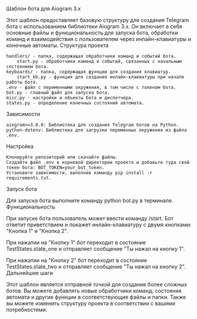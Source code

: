 Шаблон бота для Aiogram 3.x

Этот шаблон предоставляет базовую структуру для создания Telegram бота с использованием библиотеки Aiogram 3.x. Он включает в себя основные файлы и функциональность для запуска бота, обработки команд и взаимодействия с пользователем через инлайн-клавиатуры и конечные автоматы.
Структура проекта


    handlers/ - папка, содержащая обработчики команд и событий бота.
        start.py - обработчики команд и событий, связанных с начальным состоянием бота.
    keyboards/ - папка, содержащая функции для создания клавиатур.
        start_kb.py - функция для создания инлайн-клавиатуры при начале работы бота.
    .env - файл с переменными окружения, в том числе с токеном бота.
    bot.py - главный файл для запуска бота.
    misc.py - настройки и объекты бота и диспетчера.
    states.py - определение конечных состояний автомата.

Зависимости

    aiogram>=3.0.0: Библиотека для создания Telegram ботов на Python.
    python-dotenv: Библиотека для загрузки переменных окружения из файла .env.

Настройка

    Клонируйте репозиторий или скачайте файлы.
    Создайте файл .env в корневой директории проекта и добавьте туда свой токен бота: BOT_TOKEN=your_bot_token.
    Установите зависимости, выполнив команду pip install -r requirements.txt.

Запуск бота

Для запуска бота выполните команду python bot.py в терминале.
Функциональность

При запуске бота пользователь может ввести команду /start. Бот ответит приветствием и покажет инлайн-клавиатуру с двумя кнопками: "Кнопка 1" и "Кнопка 2".

При нажатии на "Кнопку 1" бот переходит в состояние TestStates.state_one и отправляет сообщение "Ты нажал на кнопку 1".

При нажатии на "Кнопку 2" бот переходит в состояние TestStates.state_two и отправляет сообщение "Ты нажал на кнопку 2".
Дальнейшие шаги

Этот шаблон является отправной точкой для создания более сложных ботов. Вы можете добавлять новые обработчики команд, состояния автомата и другие функции в соответствующие файлы и папки. Также вы можете изменить структуру проекта в соответствии с вашими потребностями.
